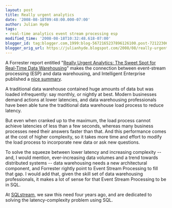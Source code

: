 ```yaml
---
layout: post
title: Really urgent analytics
date: '2008-08-18T09:48:00.000-07:00'
author: Julian Hyde
tags:
- real-time analytics event stream processing esp
modified_time: '2008-08-18T10:32:48.618-07:00'
blogger_id: tag:blogger.com,1999:blog-5672165237896126100.post-7212230696877623691
blogger_orig_url: https://julianhyde.blogspot.com/2008/08/really-urgent-analytics.html
---
```


A Forrester report entitled
"[Really Urgent Analytics: The Sweet Spot for Real-Time Data Warehousing](http://www.forrester.com/Research/Document/Excerpt/0,7211,45965,00.html)"
makes the connection between event-stream processing (ESP) and data
warehousing, and Intelligent Enterprise published a
[nice summary](http://www.intelligententerprise.com/info_centers/ent_dev/showArticle.jhtml?articleID=210101150&amp;pgno=1).

A traditional data warehouse contained huge amounts of data but was
loaded infrequently: say monthly, or nightly at best. Modern
businesses demand actions at lower latencies, and data warehousing
professionals have been able tune the traditional data warehouse load
process to reduce latency.

But even when cranked up to the maximum, the load process cannot
achieve latencies of less than a few seconds, whereas many business
processes need their answers faster than that. And this performance
comes at the cost of higher complexity, so it takes more time and
effort to modify the load process to incorporate new data or ask new
questions.

To solve the squeeze between lower latency and increasing complexity
-- and, I would mention, ever-increasing data volumes and a trend
towards distributed systems -- data warehousing needs a new
architectural component, and Forrester rightly point to Event Stream
Processing to fill that gap. I would add that, given the skill set of
data warehousing professionals, it makes a lot of sense for that Event
Stream Processing to be in SQL.

At [SQLstream](https://www.sqlstream.com), we saw this need
four years ago, and are dedicated to solving the latency-complexity
problem using SQL.
